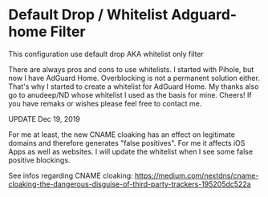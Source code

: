 # Default Drop / Whitelist Adguard-home Filter

This configuration use default drop AKA whitelist only filter

There are always pros and cons to use whitelists. I started with Pihole, but now I have AdGuard Home. Overblocking is not a permanent solution either. That's why I started to create a whitelist for AdGuard Home. My thanks also go to anudeep/ND whose whitelist I used as the basis for mine. Cheers!
If you have remaks or wishes please feel free to contact me.

UPDATE Dec 19, 2019

For me at least, the new CNAME cloaking has an effect on legitimate domains and therefore generates "false positives". For me it affects iOS Apps as well as websites. I will update the whitelist when I see some false positive blockings.

See infos regarding CNAME cloaking: https://medium.com/nextdns/cname-cloaking-the-dangerous-disguise-of-third-party-trackers-195205dc522a
